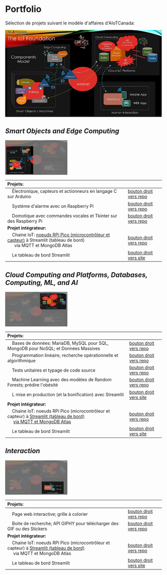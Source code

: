 # Portfolio

Sélection de projets suivant le modèle d'affaires d'AIoTCanada:

<img src="img/model1.jpg" alt="Modèle d'AIoTCanada">

## *Smart Objects and Edge Computing*

<img src="img/model1a.jpg" alt="Modèle d'AIoTCanada" width="200">

| Projets:     |      |
|:-----|:-----|
| &nbsp;&nbsp;&nbsp;&nbsp;Électronique, capteurs et actionneurs en langage C sur Arduino | <a href="https://github.com/ugolabo/electro_capteurs_actionneurs">bouton droit vers repo</a>  |
| &nbsp;&nbsp;&nbsp;&nbsp;Système d'alarme avec un Raspberry Pi | <a href="https://github.com/ugolabo/systeme_alarme_rpi">bouton droit vers repo</a>  |
| &nbsp;&nbsp;&nbsp;&nbsp;Domotique avec commandes vocales et Tkinter sur des Raspberry Pi  | <a href="https://github.com/ugolabo/domotique_commandes_vocales">bouton droit vers repo</a>  |
| **Projet intégrateur:** |       |
| &nbsp;&nbsp;&nbsp;&nbsp;Chaine IoT: <ins>noeuds RPi Pico (microcontrôleur et capteur)</ins> à Streamlit (tableau de bord)<br>&nbsp;&nbsp;&nbsp;&nbsp;&nbsp; via MQTT et MongoDB Atlas | <a href="https://github.com/ugolabo/chaine_iot_pico_streamlit">bouton droit vers repo</a>  |
| &nbsp;&nbsp;&nbsp;&nbsp;Le tableau de bord Streamlit | <a href="https://toucan-fortune-streamlit-projet-integrateur-01-accueil-0fsbkp.streamlit.app/">bouton droit vers site</a> |

## *Cloud Computing and Platforms, Databases, Computing, ML, and AI*

<img src="img/model1b.jpg" alt="Modèle d'AIoTCanada" width="200">

| Projets:     |      |
|:-----|:-----|
| &nbsp;&nbsp;&nbsp;&nbsp;Bases de données: MariaDB, MySQL pour SQL, MongoDB pour NoSQL; et Données Massives | <a href="https://github.com/ugolabo/base_donnees_massives">bouton droit vers repo</a>  |
| &nbsp;&nbsp;&nbsp;&nbsp;Programmation linéaire, recherche opérationnelle et algorithmique | <a href="https://github.com/ugolabo/programmation_lineaire_algorithmique">bouton droit vers repo</a>  |
| &nbsp;&nbsp;&nbsp;&nbsp;Tests unitaires et typage de code source | <a href="https://github.com/ugolabo/tests_unitaires_typage_code">bouton droit vers repo</a>  |
| &nbsp;&nbsp;&nbsp;&nbsp;Machine Learning avec des modèles de Random Forests; prédire l'obésité  | <a href="https://github.com/ugolabo/ml_random_forests">bouton droit vers repo</a>  |
| &nbsp;&nbsp;&nbsp;&nbsp;L mise en production (et la bonification) avec Streamlit | <a href="https://ugolabo-ml-random-forests-st-01-modele-widb6v.streamlit.app/">bouton droit vers site</a> |
| **Projet intégrateur:** |       |
| &nbsp;&nbsp;&nbsp;&nbsp;Chaine IoT: noeuds RPi Pico (microcontrôleur et capteur) à <ins>Streamlit (tableau de bord)</ins><br>&nbsp;&nbsp;&nbsp;&nbsp;&nbsp;<ins>via MQTT et MongoDB Atlas</ins> | <a href="https://github.com/ugolabo/chaine_iot_pico_streamlit">bouton droit vers repo</a>  |
| &nbsp;&nbsp;&nbsp;&nbsp;Le tableau de bord Streamlit | <a href="https://toucan-fortune-streamlit-projet-integrateur-01-accueil-0fsbkp.streamlit.app/">bouton droit vers site</a> |

## *Interaction*

<img src="img/model1c.jpg" alt="Modèle d'AIoTCanada" width="200">
 
| Projets:     |      |
|:-----|:-----|
| &nbsp;&nbsp;&nbsp;&nbsp;Page web interactive; grille à colorier  | <a href="https://github.com/ugolabo/page_web_interactive">bouton droit vers repo</a>  |
| &nbsp;&nbsp;&nbsp;&nbsp;Boite de recherche; API GIPHY pour télécharger des GIF ou des Stickers | <a href="https://github.com/ugolabo/boite_recherche_api_giphy">bouton droit vers repo</a>  |
| **Projet intégrateur:** |       |
| &nbsp;&nbsp;&nbsp;&nbsp;Chaine IoT: noeuds RPi Pico (microcontrôleur et capteur) à <ins>Streamlit (tableau de bord)</ins><br>&nbsp;&nbsp;&nbsp;&nbsp;&nbsp;via MQTT et MongoDB Atlas | <a href="https://github.com/ugolabo/chaine_iot_pico_streamlit">bouton droit vers repo</a> |
| &nbsp;&nbsp;&nbsp;&nbsp;Le tableau de bord Streamlit | <a href="https://toucan-fortune-streamlit-projet-integrateur-01-accueil-0fsbkp.streamlit.app/">bouton droit vers site</a> |

<!--
| &nbsp;&nbsp;&nbsp;&nbsp;Appli Météo avec React-Native et Expo | todo  |
| &nbsp;&nbsp;&nbsp;&nbsp;Appli pour piloter un objet connecté par MQTT avec React-Native et Expo | todo  |
-->
